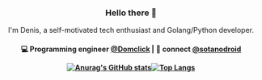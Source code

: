 
<h3 align="center"> Hello there 🤙 </h3>

<p align="center">
I'm Denis, a self-motivated tech enthusiast and Golang/Python developer.
</p>

<h4 align="center">
💻 Programming engineer <a href=https://github.com/domclick>@Domclick</a> | 💬 connect <a href="http://t.me/sotanodroid">@sotanodroid</a>
  
  <br>
  
[![Anurag's GitHub stats](https://github-readme-stats.vercel.app/api?username=sotanodroid)](https://github.com/anuraghazra/github-readme-stats)[![Top Langs](https://github-readme-stats.vercel.app/api/top-langs/?username=sotanodroid&layout=compact)](https://github.com/anuraghazra/github-readme-stats)
